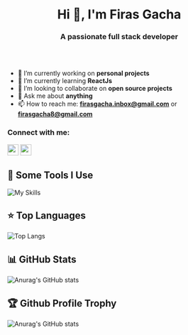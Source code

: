 <h1 align="center">Hi 👋, I'm Firas Gacha</h1>

<h3 align="center">A passionate full  stack developer</h3>
<br></br>

- 🔭 I’m currently working on **personal projects**
- 🌱 I’m currently learning **ReactJs**
- 👯 I’m looking to collaborate on **open source projects**
- 💬 Ask me about **anything**
- 📫 How to reach me: **firasgacha.inbox@gmail.com** or **firasgacha8@gmail.com**


<h3 align="left">Connect with me:</h3>
<p>
  <a href="https://www.linkedin.com/in/firasgacha"><img src="https://img.shields.io/badge/linkedin-%230077B5.svg?&style=for-the-             badge&logo=linkedin&logoColor=white" height=25></a> 
  <a href="https://www.instagram.com/firas_gacha/?hl=fr"><img src="https://img.shields.io/badge/instagram-%23E4405F.svg?     &style=for-the-badge&logo=instagram&logoColor=white" height=25></a>
</p>



<h2>🚀 Some Tools I Use</h2>

![My Skills](https://skillicons.dev/icons?i=react,redux,nodejs,expressjs,mongodb,js,ts,html,css,tailwind,bootstrap,symfony,php,mysql,py,django,git,github,gitlab,stackoverflow,linux,vscode)
## ⭐ **Top Languages**

![Top Langs](https://github-readme-stats.vercel.app/api/top-langs/?username=firasgacha&theme=radical&layout=compact&hide=css&twig=hide)

## 📊 **GitHub Stats**

![Anurag's GitHub stats](https://github-readme-stats.vercel.app/api?username=firasgacha&show_icons=true&theme=radical)

## 🏆 **Github Profile Trophy**

![Anurag's GitHub stats](https://github-profile-trophy.vercel.app/?username=firasgacha&theme=radical&row=1&column=10)
